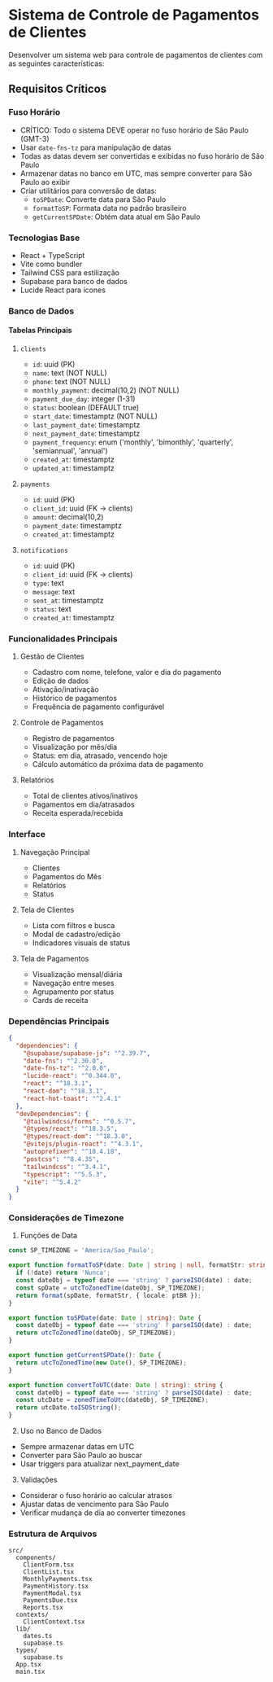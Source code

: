 # Sistema de Controle de Pagamentos de Clientes

Desenvolver um sistema web para controle de pagamentos de clientes com as seguintes características:

## Requisitos Críticos

### Fuso Horário
- CRÍTICO: Todo o sistema DEVE operar no fuso horário de São Paulo (GMT-3)
- Usar `date-fns-tz` para manipulação de datas
- Todas as datas devem ser convertidas e exibidas no fuso horário de São Paulo
- Armazenar datas no banco em UTC, mas sempre converter para São Paulo ao exibir
- Criar utilitários para conversão de datas:
  - `toSPDate`: Converte data para São Paulo
  - `formatToSP`: Formata data no padrão brasileiro
  - `getCurrentSPDate`: Obtém data atual em São Paulo

### Tecnologias Base
- React + TypeScript
- Vite como bundler
- Tailwind CSS para estilização
- Supabase para banco de dados
- Lucide React para ícones

### Banco de Dados

#### Tabelas Principais

1. `clients`
   - `id`: uuid (PK)
   - `name`: text (NOT NULL)
   - `phone`: text (NOT NULL)
   - `monthly_payment`: decimal(10,2) (NOT NULL)
   - `payment_due_day`: integer (1-31)
   - `status`: boolean (DEFAULT true)
   - `start_date`: timestamptz (NOT NULL)
   - `last_payment_date`: timestamptz
   - `next_payment_date`: timestamptz
   - `payment_frequency`: enum ('monthly', 'bimonthly', 'quarterly', 'semiannual', 'annual')
   - `created_at`: timestamptz
   - `updated_at`: timestamptz

2. `payments`
   - `id`: uuid (PK)
   - `client_id`: uuid (FK -> clients)
   - `amount`: decimal(10,2)
   - `payment_date`: timestamptz
   - `created_at`: timestamptz

3. `notifications`
   - `id`: uuid (PK)
   - `client_id`: uuid (FK -> clients)
   - `type`: text
   - `message`: text
   - `sent_at`: timestamptz
   - `status`: text
   - `created_at`: timestamptz

### Funcionalidades Principais

1. Gestão de Clientes
   - Cadastro com nome, telefone, valor e dia do pagamento
   - Edição de dados
   - Ativação/inativação
   - Histórico de pagamentos
   - Frequência de pagamento configurável

2. Controle de Pagamentos
   - Registro de pagamentos
   - Visualização por mês/dia
   - Status: em dia, atrasado, vencendo hoje
   - Cálculo automático da próxima data de pagamento

3. Relatórios
   - Total de clientes ativos/inativos
   - Pagamentos em dia/atrasados
   - Receita esperada/recebida

### Interface

1. Navegação Principal
   - Clientes
   - Pagamentos do Mês
   - Relatórios
   - Status

2. Tela de Clientes
   - Lista com filtros e busca
   - Modal de cadastro/edição
   - Indicadores visuais de status

3. Tela de Pagamentos
   - Visualização mensal/diária
   - Navegação entre meses
   - Agrupamento por status
   - Cards de receita

### Dependências Principais

```json
{
  "dependencies": {
    "@supabase/supabase-js": "^2.39.7",
    "date-fns": "^2.30.0",
    "date-fns-tz": "^2.0.0",
    "lucide-react": "^0.344.0",
    "react": "^18.3.1",
    "react-dom": "^18.3.1",
    "react-hot-toast": "^2.4.1"
  },
  "devDependencies": {
    "@tailwindcss/forms": "^0.5.7",
    "@types/react": "^18.3.5",
    "@types/react-dom": "^18.3.0",
    "@vitejs/plugin-react": "^4.3.1",
    "autoprefixer": "^10.4.18",
    "postcss": "^8.4.35",
    "tailwindcss": "^3.4.1",
    "typescript": "^5.5.3",
    "vite": "^5.4.2"
  }
}
```

### Considerações de Timezone

1. Funções de Data
```typescript
const SP_TIMEZONE = 'America/Sao_Paulo';

export function formatToSP(date: Date | string | null, formatStr: string): string {
  if (!date) return 'Nunca';
  const dateObj = typeof date === 'string' ? parseISO(date) : date;
  const spDate = utcToZonedTime(dateObj, SP_TIMEZONE);
  return format(spDate, formatStr, { locale: ptBR });
}

export function toSPDate(date: Date | string): Date {
  const dateObj = typeof date === 'string' ? parseISO(date) : date;
  return utcToZonedTime(dateObj, SP_TIMEZONE);
}

export function getCurrentSPDate(): Date {
  return utcToZonedTime(new Date(), SP_TIMEZONE);
}

export function convertToUTC(date: Date | string): string {
  const dateObj = typeof date === 'string' ? parseISO(date) : date;
  const utcDate = zonedTimeToUtc(dateObj, SP_TIMEZONE);
  return utcDate.toISOString();
}
```

2. Uso no Banco de Dados
- Sempre armazenar datas em UTC
- Converter para São Paulo ao buscar
- Usar triggers para atualizar next_payment_date

3. Validações
- Considerar o fuso horário ao calcular atrasos
- Ajustar datas de vencimento para São Paulo
- Verificar mudança de dia ao converter timezones

### Estrutura de Arquivos
```
src/
  components/
    ClientForm.tsx
    ClientList.tsx
    MonthlyPayments.tsx
    PaymentHistory.tsx
    PaymentModal.tsx
    PaymentsDue.tsx
    Reports.tsx
  contexts/
    ClientContext.tsx
  lib/
    dates.ts
    supabase.ts
  types/
    supabase.ts
  App.tsx
  main.tsx
```